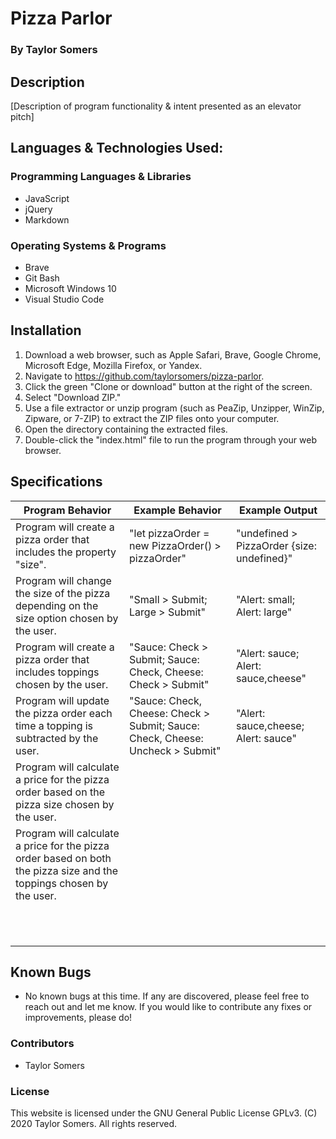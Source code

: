 # Pizza Parlor

  ### By Taylor Somers

## Description

  [Description of program functionality & intent presented as an elevator pitch]

## Languages & Technologies Used:

  ### Programming Languages & Libraries
  * JavaScript
  * jQuery
  * Markdown

  ### Operating Systems & Programs
  * Brave
  * Git Bash
  * Microsoft Windows 10
  * Visual Studio Code

## Installation

  1. Download a web browser, such as Apple Safari, Brave, Google Chrome, Microsoft Edge, Mozilla Firefox, or Yandex.
  2. Navigate to https://github.com/taylorsomers/pizza-parlor.
  3. Click the green "Clone or download" button at the right of the screen.
  4. Select "Download ZIP."
  5. Use a file extractor or unzip program (such as PeaZip, Unzipper, WinZip, Zipware, or 7-ZIP) to extract the ZIP files onto your computer.
  6. Open the directory containing the extracted files.
  7. Double-click the "index.html" file to run the program through your web browser.

## Specifications

  | Program Behavior | Example Behavior | Example Output |
  |---|---|---|
  | Program will create a pizza order that includes the property "size". | "let pizzaOrder = new PizzaOrder() > pizzaOrder" | "undefined > PizzaOrder {size: undefined}" |
  | Program will change the size of the pizza depending on the size option chosen by the user. | "Small > Submit; Large > Submit" | "Alert: small; Alert: large" |
  | Program will create a  pizza order that includes toppings chosen by the user. | "Sauce: Check > Submit; Sauce: Check, Cheese: Check > Submit" | "Alert: sauce; Alert: sauce,cheese" |
  | Program will update the pizza order each time a topping is subtracted by the user. | "Sauce: Check, Cheese: Check > Submit; Sauce: Check, Cheese: Uncheck > Submit" | "Alert: sauce,cheese; Alert: sauce" |
  | Program will calculate a price for the pizza order based on the pizza size chosen by the user. |  |  |
  | Program will calculate a price for the pizza order based on both the pizza size and the toppings chosen by the user. |  |  |
  |  |  |  |
  |  |  |  |
  |  |  |  |
  |  |  |  |
  |  |  |  |
  |  |  |  |
  |  |  |  |
  |  |  |  |
  |  |  |  |
  |  |  |  |
  |  |  |  |

## Known Bugs

  * No known bugs at this time. If any are discovered, please feel free to reach out and let me know. If you would like to contribute any fixes or improvements, please do!

### Contributors

  * Taylor Somers

### License

This website is licensed under the GNU General Public License GPLv3. (C) 2020 Taylor Somers. All rights reserved.